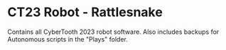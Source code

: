 # CT23 Robot - Rattlesnake
 
Contains all CyberTooth 2023 robot software. Also includes backups for Autonomous scripts in the "Plays" folder. 
